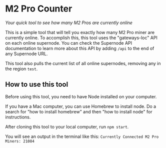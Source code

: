# M2 Pro Counter

_Your quick tool to see how many M2 Pros are currently online_

This is a simple tool that will tell you exactly how many M2 Pro miner are currently online. To accomplish this, this tool uses the "gateways-loc" API on each online supernode. You can check the Supernode API documentation to learn more about this API by adding `/api` to the end of any Supernode URL.

This tool also pulls the current list of all online supernodes, removing any in the region `test`.

## How to use this tool

Before using this tool, you need to have Node installed on your computer.

If you have a Mac computer, you can use Homebrew to install node. Do a search for "how to install homebrew" and then "how to install node" for instructions.

After cloning this tool to your local computer, run `npm start`.

You will see an output in the terminal like this:
`Currently Connected M2 Pro Miners: 21084`
